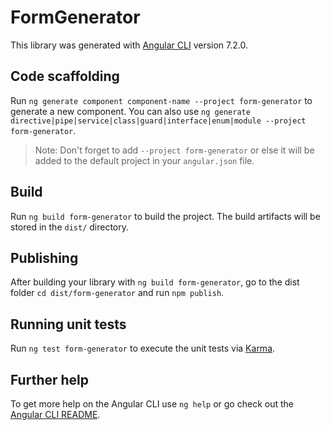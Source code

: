 # FormGenerator

This library was generated with [Angular CLI](https://github.com/angular/angular-cli) version 7.2.0.

## Code scaffolding

Run `ng generate component component-name --project form-generator` to generate a new component. You can also use `ng generate directive|pipe|service|class|guard|interface|enum|module --project form-generator`.
> Note: Don't forget to add `--project form-generator` or else it will be added to the default project in your `angular.json` file. 

## Build

Run `ng build form-generator` to build the project. The build artifacts will be stored in the `dist/` directory.

## Publishing

After building your library with `ng build form-generator`, go to the dist folder `cd dist/form-generator` and run `npm publish`.

## Running unit tests

Run `ng test form-generator` to execute the unit tests via [Karma](https://karma-runner.github.io).

## Further help

To get more help on the Angular CLI use `ng help` or go check out the [Angular CLI README](https://github.com/angular/angular-cli/blob/master/README.md).
